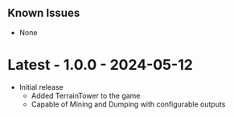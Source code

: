 ## Known Issues

- None

# Latest - 1.0.0 - 2024-05-12
- Initial release
	- Added TerrainTower to the game
	- Capable of Mining and Dumping with configurable outputs